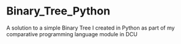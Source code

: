 # Binary_Tree_Python
A solution to a simple Binary Tree I created in Python as part of my comparative programming language module in DCU
